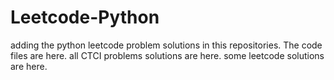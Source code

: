 # Leetcode-Python
adding the python leetcode problem solutions in this repositories. 
The code files are here.
all CTCI problems solutions are here.
some leetcode solutions are here.






















































































































































































































































































































































































































































































